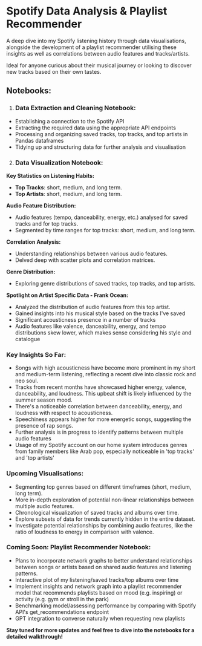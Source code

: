 # Spotify Data Analysis & Playlist Recommender

A deep dive into my Spotify listening history through data visualisations, alongside the development of a playlist recommender utilising these insights as well as correlations between audio features and tracks/artists. 

Ideal for anyone curious about their musical journey or looking to discover new tracks based on their own tastes.

## Notebooks:

1. ### Data Extraction and Cleaning Notebook:
- Establishing a connection to the Spotify API
- Extracting the required data using the appropriate API endpoints
- Processing and organizing saved tracks, top tracks, and top artists in Pandas dataframes
- Tidying up and structuring data for further analysis and visualisation
  
2. ### Data Visualization Notebook:
   
**Key Statistics on Listening Habits:**
  - **Top Tracks**: short, medium, and long term.
  - **Top Artists**: short, medium, and long term.

  **Audio Feature Distribution:**
  - Audio features (tempo, danceability, energy, etc.) analysed for saved tracks and      for top tracks.
  - Segmented by time ranges for top tracks: short, medium, and long term.
  
  **Correlation Analysis:**
  - Understanding relationships between various audio features.
  - Delved deep with scatter plots and correlation matrices.
  
  **Genre Distribution:** 
  - Exploring genre distributions of saved tracks,  top tracks, and top artists.

  **Spotlight on Artist Specific Data - Frank Ocean:**
  - Analyzed the distribution of audio features from this top artist.
  - Gained insights into his musical style based on the tracks I've saved
  - Significant acousticness presence in a number of tracks
  - Audio features like valence, danceability, energy, and tempo distributions skew  lower, which makes sense considering his style and catalogue
  
### Key Insights So Far:

- Songs with high acousticness have become more prominent in my short and medium-term listening, reflecting a recent dive into classic rock and neo soul.
- Tracks from recent months have showcased higher energy, valence, danceability, and loudness. This upbeat shift is likely influenced by the summer season mood.
- There's a noticeable correlation between danceability, energy, and loudness with respect to acousticness.
- Speechiness appears higher for more energetic songs, suggesting the presence of rap songs.
- Further analysis is in progress to identify patterns between multiple audio features
- Usage of my Spotify account  on our home system introduces genres from family members like Arab pop, especially noticeable in 'top tracks' and 'top artists'

### Upcoming Visualisations:

- Segmenting top genres based on different timeframes (short, medium, long term).
- More in-depth exploration of potential non-linear relationships between multiple audio features.
- Chronological visualization of saved tracks and albums over time.
- Explore subsets of data for trends currently hidden in the entire dataset.
- Investigate potential relationships by combining audio features, like the ratio of loudness to energy in comparison with valence.

### Coming Soon: Playlist Recommender Notebook:
- Plans to incorporate network graphs to better understand relationships between songs or artists based on shared audio features and listening patterns.
- Interactive plot of my listening/saved tracks/top albums over time
- Implement insights and network graph into a playlist recommender model that recommends  playlists based on mood (e.g. inspiring) or activity (e.g. gym or stroll in the park)
- Benchmarking model/assessing performance by comparing with Spotify API's get_recommendations endpoint
- GPT integration to converse naturally when requesting new playlists

**Stay tuned for more updates and feel free to dive into the notebooks for a detailed walkthrough!**
